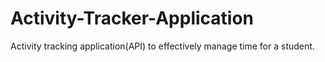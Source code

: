 # Activity-Tracker-Application
Activity tracking application(API) to effectively manage time for a student.
